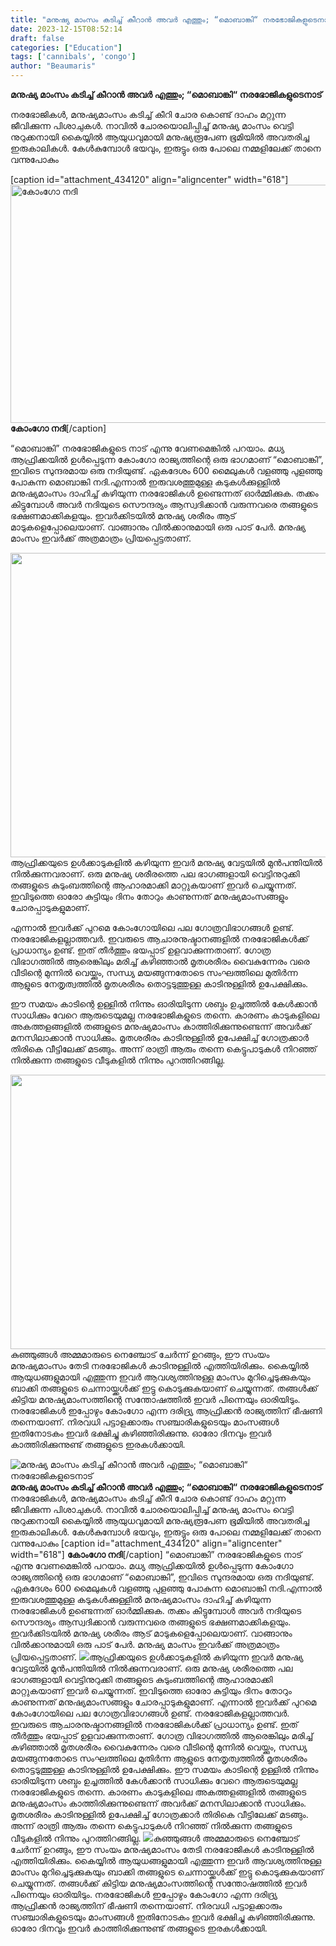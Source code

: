 ```yaml
---
title: "മനുഷ്യ മാംസം കടിച്ച് കീറാന്‍ അവര്‍ എത്തും‍; “മൊബാങ്കി“ നരഭോജികളുടെനാട്"
date: 2023-12-15T08:52:14
draft: false
categories: ["Education"]
tags: ['cannibals', 'congo']
author: "Beaumaris"
---
```


<strong>മനുഷ്യ മാംസം കടിച്ച് കീറാന്‍ അവര്‍ എത്തും‍; “മൊബാങ്കി“ നരഭോജികളുടെനാട്</strong>

നരഭോജികള്‍, മനുഷ്യമാംസം കടിച്ച് കീറി ചോര കൊണ്ട് ദാഹം മറ്റുന്ന ജീവിക്കുന്ന പിശാചുകള്‍. നാവില്‍ ചോരയൊലിപ്പിച്ച് മനുഷ്യ മാംസം വെട്ടി നുറുക്കനായി കൈയ്യില്‍ ആയുധവുമായി മനുഷ്യരൂപേണ ഭൂമിയില്‍ അവതരിച്ച ഇരുകാലികള്‍. കേള്‍കുമ്പോള്‍ ഭയവും, ഇരുട്ടും ഒരു പോലെ നമ്മളിലേക്ക് താനെ വന്നുപോകും

[caption id="attachment_434120" align="aligncenter" width="618"]<img class=" wp-image-434120" src="https://cdn.boolokam.com/articles/2023/12/dqddd-1.jpg" alt="കോംഗോ നദി" width="618" height="381" /> <strong>കോംഗോ നദി</strong>[/caption]

“മൊബാങ്കി” നരഭോജികളുടെ നാട് എന്നു വേണമെങ്കില്‍ പറയാം. മധ്യ ആഫ്രിക്കയില്‍ ഉള്‍പ്പെടുന്ന കോംഗോ രാജ്യത്തിന്റെ ഒരു ഭാഗമാണ് “മൊബാങ്കി”, ഇവിടെ സുന്ദരമായ ഒരു നദിയുണ്ട്. ഏകദേശം 600 മൈലുകള്‍ വളഞ്ഞു പുളഞ്ഞു പോകുന്ന മൊബാങ്കി നദി.എന്നാല്‍ ഇരുവശത്തുമുള്ള കടുകള്‍ക്കുള്ളില്‍ മനുഷ്യമാംസം ദാഹിച്ച് കഴിയുന്ന നരഭോജികള്‍ ഉണ്ടെന്നത് ഓര്‍മ്മിക്കുക. തക്കം കിട്ടുമ്പോള്‍ അവര്‍ നദിയുടെ സൌന്ദര്യം ആസ്വദിക്കാന്‍ വരുന്നവരെ തങ്ങളുടെ ഭക്ഷണമാക്കികളയും. ഇവര്‍ക്കിടയില്‍ മനുഷ്യ ശരീരം ആട് മാടുകളെപ്പോലെയാണ്. വാങ്ങാനും വില്‍ക്കാനുമായി ഒരു പാട് പേര്‍. മനുഷ്യ മാംസം ഇവര്‍ക്ക് അത്രമാത്രം പ്രിയപ്പെട്ടതാണ്.

<img class="wp-image-434121 aligncenter" src="https://cdn.boolokam.com/articles/2023/12/wwg.jpg" alt="" width="625" height="487" />ആഫ്രിക്കയുടെ ഉള്‍ക്കാടുകളില്‍ കഴിയുന്ന ഇവര്‍ മനുഷ്യ വേട്ടയില്‍ മുന്‍പന്തിയില്‍ നില്‍ക്കുന്നവരാണ്. ഒരു മനുഷ്യ ശരീരത്തെ പല ഭാഗങ്ങളായി വെട്ടിനുറുക്കി തങ്ങളുടെ കുടുംബത്തിന്റെ ആഹാരമാക്കി മാറ്റുകയാണ് ഇവര്‍ ചെയ്യുന്നത്. ഇവിടുത്തെ ഓരോ കുട്ടിയും ദിനം തോറും കാണുന്നത് മനുഷ്യമാംസങ്ങളും ചോരപ്പാടുകളുമാണ്.

എന്നാല്‍ ഇവര്‍ക്ക് പുറമെ കോംഗോയിലെ പല ഗോത്രവിഭാഗങ്ങള്‍ ഉണ്ട്. നരഭോജികളല്ലാത്തവര്‍. ഇവരുടെ ആചാരനുഷ്ടാനങ്ങളില്‍ നരഭോജികള്‍ക്ക് പ്രാധാന്യം ഉണ്ട്. ഇത് തീര്‍ത്തും ഭയപ്പാട് ഉളവാക്കുന്നതാണ്. ഗോത്ര വിഭാഗത്തില്‍ ആരെങ്കിലും മരിച്ച് കഴിഞ്ഞാല്‍ മൃതശരീരം വൈകുന്നേരം വരെ വീടിന്റെ മുന്നില്‍ വെയ്ക്കും, സന്ധ്യ മയങ്ങുന്നതോടെ സംഘത്തിലെ മുതിര്‍ന്ന ആളുടെ നേതൃത്വത്തില്‍ മൃതശരീരം തൊട്ടടുത്തുള്ള കാടിനുള്ളില്‍ ഉപേക്ഷിക്കും.

ഈ സമയം കാടിന്റെ ഉള്ളില്‍ നിന്നും ഓരിയിടുന്ന ശബ്ദം ഉച്ചത്തില്‍ കേള്‍ക്കാന്‍ സാധിക്കും വേറെ ആരുടെയുമല്ല നരഭോജികളുടെ തന്നെ. കാരണം കാടുകളിലെ അകത്തളങ്ങളില്‍ തങ്ങളുടെ മനുഷ്യമാംസം കാത്തിരിക്കുന്നുണ്ടെന്ന് അവര്‍ക്ക് മനസിലാക്കാന്‍ സാധിക്കും. മൃതശരീരം കാടിനുള്ളില്‍ ഉപേക്ഷിച്ച് ഗോത്രക്കാര്‍ തിരികെ വീട്ടിലേക്ക് മടങ്ങും. അന്ന് രാത്രി ആരും തന്നെ കെട്ടുപാടുകള്‍ നിറഞ്ഞ് നില്‍ക്കുന്ന തങ്ങളുടെ വീടുകളില്‍ നിന്നും പുറത്തിറങ്ങില്ല.

<img class="size-full wp-image-434122 aligncenter" src="https://cdn.boolokam.com/articles/2023/12/wffwfw.jpg" alt="" width="676" height="439" />കുഞ്ഞുങ്ങള്‍ അമ്മമാരുടെ നെഞ്ചോട് ചേര്‍ന്ന് ഉറങ്ങും, ഈ സംയം മനുഷ്യമാംസം തേടി നരഭോജികള്‍ കാടിനുള്ളില്‍ എത്തിയിരിക്കും. കൈയ്യില്‍ ആയുധങ്ങളുമായി എത്തുന്ന ഇവര്‍ ആവശ്യത്തിനുള്ള മാംസം മുറിച്ചെടുക്കുകയും ബാക്കി തങ്ങളുടെ ചെന്നായ്ക്കള്‍ക്ക് ഇട്ടു കൊടുക്കുകയാണ് ചെയ്യുന്നത്. തങ്ങള്‍ക്ക് കിട്ടിയ മനുഷ്യമാംസത്തിന്റെ സന്തോഷത്തില്‍ ഇവര്‍ പിന്നെയും ഓരിയിടും. നരഭോജികള്‍ ഇപ്പോഴും കോംഗോ എന്ന ദരിദ്ര്യ ആഫ്രിക്കന്‍ രാജ്യത്തിന് ഭീഷണി തന്നെയാണ്. നിരവധി പട്ടാളക്കാരും സഞ്ചാരികളുടെയും മാംസങ്ങള്‍ ഇതിനോടകം ഇവര്‍ ഭക്ഷിച്ചു കഴിഞ്ഞിരിക്കുന്നു. ഓരോ ദിനവും ഇവര്‍ കാത്തിരിക്കുന്നുണ്ട് തങ്ങളുടെ ഇരകള്‍ക്കായി.


![മനുഷ്യ മാംസം കടിച്ച് കീറാന്‍ അവര്‍ എത്തും‍; “മൊബാങ്കി“ നരഭോജികളുടെനാട്](https://cdn.boolokam.com/articles/2023/12/dqddd-1.jpg)**മനുഷ്യ മാംസം കടിച്ച് കീറാന്‍ അവര്‍ എത്തും‍; “മൊബാങ്കി“ നരഭോജികളുടെനാട്** നരഭോജികള്‍, മനുഷ്യമാംസം കടിച്ച് കീറി ചോര കൊണ്ട് ദാഹം മറ്റുന്ന ജീവിക്കുന്ന പിശാചുകള്‍. നാവില്‍ ചോരയൊലിപ്പിച്ച് മനുഷ്യ മാംസം വെട്ടി നുറുക്കനായി കൈയ്യില്‍ ആയുധവുമായി മനുഷ്യരൂപേണ ഭൂമിയില്‍ അവതരിച്ച ഇരുകാലികള്‍. കേള്‍കുമ്പോള്‍ ഭയവും, ഇരുട്ടും ഒരു പോലെ നമ്മളിലേക്ക് താനെ വന്നുപോകും [caption id="attachment_434120" align="aligncenter" width="618"] **കോംഗോ നദി**[/caption] “മൊബാങ്കി” നരഭോജികളുടെ നാട് എന്നു വേണമെങ്കില്‍ പറയാം. മധ്യ ആഫ്രിക്കയില്‍ ഉള്‍പ്പെടുന്ന കോംഗോ രാജ്യത്തിന്റെ ഒരു ഭാഗമാണ് “മൊബാങ്കി”, ഇവിടെ സുന്ദരമായ ഒരു നദിയുണ്ട്. ഏകദേശം 600 മൈലുകള്‍ വളഞ്ഞു പുളഞ്ഞു പോകുന്ന മൊബാങ്കി നദി.എന്നാല്‍ ഇരുവശത്തുമുള്ള കടുകള്‍ക്കുള്ളില്‍ മനുഷ്യമാംസം ദാഹിച്ച് കഴിയുന്ന നരഭോജികള്‍ ഉണ്ടെന്നത് ഓര്‍മ്മിക്കുക. തക്കം കിട്ടുമ്പോള്‍ അവര്‍ നദിയുടെ സൌന്ദര്യം ആസ്വദിക്കാന്‍ വരുന്നവരെ തങ്ങളുടെ ഭക്ഷണമാക്കികളയും. ഇവര്‍ക്കിടയില്‍ മനുഷ്യ ശരീരം ആട് മാടുകളെപ്പോലെയാണ്. വാങ്ങാനും വില്‍ക്കാനുമായി ഒരു പാട് പേര്‍. മനുഷ്യ മാംസം ഇവര്‍ക്ക് അത്രമാത്രം പ്രിയപ്പെട്ടതാണ്. ![](https://cdn.boolokam.com/articles/2023/12/wwg.jpg)ആഫ്രിക്കയുടെ ഉള്‍ക്കാടുകളില്‍ കഴിയുന്ന ഇവര്‍ മനുഷ്യ വേട്ടയില്‍ മുന്‍പന്തിയില്‍ നില്‍ക്കുന്നവരാണ്. ഒരു മനുഷ്യ ശരീരത്തെ പല ഭാഗങ്ങളായി വെട്ടിനുറുക്കി തങ്ങളുടെ കുടുംബത്തിന്റെ ആഹാരമാക്കി മാറ്റുകയാണ് ഇവര്‍ ചെയ്യുന്നത്. ഇവിടുത്തെ ഓരോ കുട്ടിയും ദിനം തോറും കാണുന്നത് മനുഷ്യമാംസങ്ങളും ചോരപ്പാടുകളുമാണ്. എന്നാല്‍ ഇവര്‍ക്ക് പുറമെ കോംഗോയിലെ പല ഗോത്രവിഭാഗങ്ങള്‍ ഉണ്ട്. നരഭോജികളല്ലാത്തവര്‍. ഇവരുടെ ആചാരനുഷ്ടാനങ്ങളില്‍ നരഭോജികള്‍ക്ക് പ്രാധാന്യം ഉണ്ട്. ഇത് തീര്‍ത്തും ഭയപ്പാട് ഉളവാക്കുന്നതാണ്. ഗോത്ര വിഭാഗത്തില്‍ ആരെങ്കിലും മരിച്ച് കഴിഞ്ഞാല്‍ മൃതശരീരം വൈകുന്നേരം വരെ വീടിന്റെ മുന്നില്‍ വെയ്ക്കും, സന്ധ്യ മയങ്ങുന്നതോടെ സംഘത്തിലെ മുതിര്‍ന്ന ആളുടെ നേതൃത്വത്തില്‍ മൃതശരീരം തൊട്ടടുത്തുള്ള കാടിനുള്ളില്‍ ഉപേക്ഷിക്കും. ഈ സമയം കാടിന്റെ ഉള്ളില്‍ നിന്നും ഓരിയിടുന്ന ശബ്ദം ഉച്ചത്തില്‍ കേള്‍ക്കാന്‍ സാധിക്കും വേറെ ആരുടെയുമല്ല നരഭോജികളുടെ തന്നെ. കാരണം കാടുകളിലെ അകത്തളങ്ങളില്‍ തങ്ങളുടെ മനുഷ്യമാംസം കാത്തിരിക്കുന്നുണ്ടെന്ന് അവര്‍ക്ക് മനസിലാക്കാന്‍ സാധിക്കും. മൃതശരീരം കാടിനുള്ളില്‍ ഉപേക്ഷിച്ച് ഗോത്രക്കാര്‍ തിരികെ വീട്ടിലേക്ക് മടങ്ങും. അന്ന് രാത്രി ആരും തന്നെ കെട്ടുപാടുകള്‍ നിറഞ്ഞ് നില്‍ക്കുന്ന തങ്ങളുടെ വീടുകളില്‍ നിന്നും പുറത്തിറങ്ങില്ല. ![](https://cdn.boolokam.com/articles/2023/12/wffwfw.jpg)കുഞ്ഞുങ്ങള്‍ അമ്മമാരുടെ നെഞ്ചോട് ചേര്‍ന്ന് ഉറങ്ങും, ഈ സംയം മനുഷ്യമാംസം തേടി നരഭോജികള്‍ കാടിനുള്ളില്‍ എത്തിയിരിക്കും. കൈയ്യില്‍ ആയുധങ്ങളുമായി എത്തുന്ന ഇവര്‍ ആവശ്യത്തിനുള്ള മാംസം മുറിച്ചെടുക്കുകയും ബാക്കി തങ്ങളുടെ ചെന്നായ്ക്കള്‍ക്ക് ഇട്ടു കൊടുക്കുകയാണ് ചെയ്യുന്നത്. തങ്ങള്‍ക്ക് കിട്ടിയ മനുഷ്യമാംസത്തിന്റെ സന്തോഷത്തില്‍ ഇവര്‍ പിന്നെയും ഓരിയിടും. നരഭോജികള്‍ ഇപ്പോഴും കോംഗോ എന്ന ദരിദ്ര്യ ആഫ്രിക്കന്‍ രാജ്യത്തിന് ഭീഷണി തന്നെയാണ്. നിരവധി പട്ടാളക്കാരും സഞ്ചാരികളുടെയും മാംസങ്ങള്‍ ഇതിനോടകം ഇവര്‍ ഭക്ഷിച്ചു കഴിഞ്ഞിരിക്കുന്നു. ഓരോ ദിനവും ഇവര്‍ കാത്തിരിക്കുന്നുണ്ട് തങ്ങളുടെ ഇരകള്‍ക്കായി.
